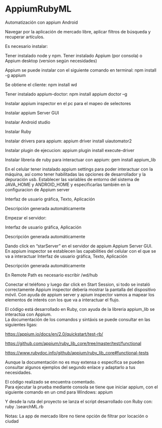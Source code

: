 # AppiumRubyML

Automatización con appium Android 

Navegar por la aplicación de mercado libre, aplicar filtros de búsqueda y recuperar artículos. 

Es necesario instalar: 

 Tener instalado node y npm. 
Tener instalado Appium (por consola) o Appium desktop (version según necesidades) 

 Appium se puede instalar con el siguiente comando en terminal: npm install -g appium 

Se obtiene el cliente: npm install wd 

Tener instalado appium-doctor: npm install appium doctor –g 

Instalar appium inspector en el pc para el mapeo de selectores 

Instalar appium Server GUI 

Instalar Android studio 

Instalar Ruby 

Instalar drivers para appium: appium driver install uiautomator2 

Instalar plugin de ejecucion: appium plugin install execute-driver 

Instalar libreria de ruby para interactuar con appium: gem install appium_lib 
 

En el celular tener instalado appium settings para poder interactuar con la máquina, así como tener habilitadas las opciones de desarrollador y la depuración usb. 
Establecer las variables de entorno del sistema de JAVA_HOME y ANDROID_HOME y especificarlas también en la configuracion de Appium server 
 
Interfaz de usuario gráfica, Texto, Aplicación

Descripción generada automáticamente 
 
Empezar el servidor: 

Interfaz de usuario gráfica, Aplicación

Descripción generada automáticamente 

Dando click en “starServer” en el servidor de appium Appium Server GUI. En appium inspector se establecen las capabilities del celular con el que se va a interactuar 
Interfaz de usuario gráfica, Texto, Aplicación

Descripción generada automáticamente 
 

En Remote Path es necesario escribir /wd/hub 

Conectar el teléfono y luego dar click en Start Session, si todo se instaló correctamente Appium inspector debería mostrar la pantalla del dispositivo móvil. Con ayuda de appium server y apium inspector vamos a mapear los elementos de interés con los que va a interactuar el flujo. 

 
El código está desarrollado en Ruby, con ayuda de la libreria appium_lib se interactúa con Appium.  
La documentación de los comandos y sintáxis se puede consultar en las siguientes ligas: 
 
https://appium.io/docs/en/2.0/quickstart/test-rb/ 

https://github.com/appium/ruby_lib_core/tree/master/test/functional 

https://www.rubydoc.info/github/appium/ruby_lib_core#functional-tests 

Aunque la documentación no es muy extensa o especifica se pueden consultar algunos ejemplos del segundo enlace y adaptarlo a tus necesidades. 
 
El código realizado se encuentra comentado.  
Para ejecutar la prueba mediante consola se tiene que iniciar appium, con el siguiente comando en un cmd para Windows: appium 
 
Y desde la ruta del proyecto se lanza el script desarrollado con Ruby con: ruby .\searchML.rb 

 

 

 

Notas: La app de mercado libre no tiene opción de filtrar por locación o ciudad 